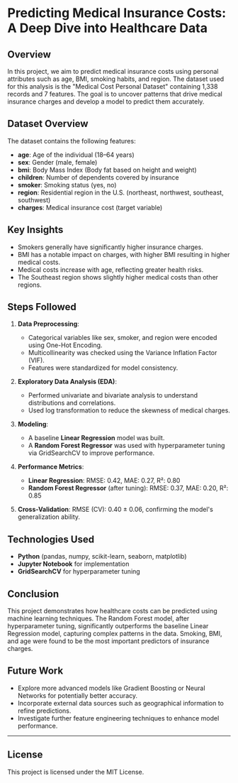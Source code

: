 # Predicting Medical Insurance Costs: A Deep Dive into Healthcare Data

## Overview

In this project, we aim to predict medical insurance costs using personal attributes such as age, BMI, smoking habits, and region. The dataset used for this analysis is the "Medical Cost Personal Dataset" containing 1,338 records and 7 features. The goal is to uncover patterns that drive medical insurance charges and develop a model to predict them accurately.

## Dataset Overview

The dataset contains the following features:

- **age**: Age of the individual (18–64 years)
- **sex**: Gender (male, female)
- **bmi**: Body Mass Index (Body fat based on height and weight)
- **children**: Number of dependents covered by insurance
- **smoker**: Smoking status (yes, no)
- **region**: Residential region in the U.S. (northeast, northwest, southeast, southwest)
- **charges**: Medical insurance cost (target variable)

## Key Insights

- Smokers generally have significantly higher insurance charges.
- BMI has a notable impact on charges, with higher BMI resulting in higher medical costs.
- Medical costs increase with age, reflecting greater health risks.
- The Southeast region shows slightly higher medical costs than other regions.

## Steps Followed

1. **Data Preprocessing**: 
   - Categorical variables like sex, smoker, and region were encoded using One-Hot Encoding.
   - Multicollinearity was checked using the Variance Inflation Factor (VIF).
   - Features were standardized for model consistency.

2. **Exploratory Data Analysis (EDA)**:
   - Performed univariate and bivariate analysis to understand distributions and correlations.
   - Used log transformation to reduce the skewness of medical charges.

3. **Modeling**:
   - A baseline **Linear Regression** model was built.
   - A **Random Forest Regressor** was used with hyperparameter tuning via GridSearchCV to improve performance.

4. **Performance Metrics**:
   - **Linear Regression**: RMSE: 0.42, MAE: 0.27, R²: 0.80
   - **Random Forest Regressor** (after tuning): RMSE: 0.37, MAE: 0.20, R²: 0.85

5. **Cross-Validation**: RMSE (CV): 0.40 ± 0.06, confirming the model's generalization ability.

## Technologies Used

- **Python** (pandas, numpy, scikit-learn, seaborn, matplotlib)
- **Jupyter Notebook** for implementation
- **GridSearchCV** for hyperparameter tuning

## Conclusion

This project demonstrates how healthcare costs can be predicted using machine learning techniques. The Random Forest model, after hyperparameter tuning, significantly outperforms the baseline Linear Regression model, capturing complex patterns in the data. Smoking, BMI, and age were found to be the most important predictors of insurance charges.

## Future Work

- Explore more advanced models like Gradient Boosting or Neural Networks for potentially better accuracy.
- Incorporate external data sources such as geographical information to refine predictions.
- Investigate further feature engineering techniques to enhance model performance.

---


## License

This project is licensed under the MIT License.
